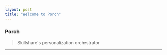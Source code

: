 ```yaml
---
layout: post
title: "Welcome to Porch"
---
```


### Porch
> Skillshare's personalization orchestrator 

* * *